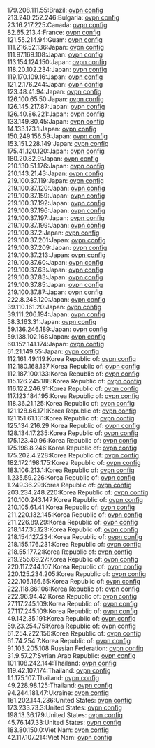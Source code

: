 179.208.111.55:Brazil: [ovpn config](vpn/179_208_111_55.ovpn)  
213.240.252.246:Bulgaria: [ovpn config](vpn/213_240_252_246.ovpn)  
23.16.217.225:Canada: [ovpn config](vpn/23_16_217_225.ovpn)  
82.65.213.4:France: [ovpn config](vpn/82_65_213_4.ovpn)  
121.55.214.94:Guam: [ovpn config](vpn/121_55_214_94.ovpn)  
111.216.52.136:Japan: [ovpn config](vpn/111_216_52_136.ovpn)  
111.97.169.108:Japan: [ovpn config](vpn/111_97_169_108.ovpn)  
113.154.124.150:Japan: [ovpn config](vpn/113_154_124_150.ovpn)  
118.20.102.234:Japan: [ovpn config](vpn/118_20_102_234.ovpn)  
119.170.109.16:Japan: [ovpn config](vpn/119_170_109_16.ovpn)  
121.2.176.244:Japan: [ovpn config](vpn/121_2_176_244.ovpn)  
123.48.41.94:Japan: [ovpn config](vpn/123_48_41_94.ovpn)  
126.100.65.50:Japan: [ovpn config](vpn/126_100_65_50.ovpn)  
126.145.217.87:Japan: [ovpn config](vpn/126_145_217_87.ovpn)  
126.40.86.221:Japan: [ovpn config](vpn/126_40_86_221.ovpn)  
133.149.80.45:Japan: [ovpn config](vpn/133_149_80_45.ovpn)  
14.133.173.1:Japan: [ovpn config](vpn/14_133_173_1.ovpn)  
150.249.156.59:Japan: [ovpn config](vpn/150_249_156_59.ovpn)  
153.151.228.149:Japan: [ovpn config](vpn/153_151_228_149.ovpn)  
175.41.120.120:Japan: [ovpn config](vpn/175_41_120_120.ovpn)  
180.20.82.9:Japan: [ovpn config](vpn/180_20_82_9.ovpn)  
210.130.51.176:Japan: [ovpn config](vpn/210_130_51_176.ovpn)  
210.143.21.43:Japan: [ovpn config](vpn/210_143_21_43.ovpn)  
219.100.37.119:Japan: [ovpn config](vpn/219_100_37_119.ovpn)  
219.100.37.120:Japan: [ovpn config](vpn/219_100_37_120.ovpn)  
219.100.37.159:Japan: [ovpn config](vpn/219_100_37_159.ovpn)  
219.100.37.192:Japan: [ovpn config](vpn/219_100_37_192.ovpn)  
219.100.37.196:Japan: [ovpn config](vpn/219_100_37_196.ovpn)  
219.100.37.197:Japan: [ovpn config](vpn/219_100_37_197.ovpn)  
219.100.37.199:Japan: [ovpn config](vpn/219_100_37_199.ovpn)  
219.100.37.2:Japan: [ovpn config](vpn/219_100_37_2.ovpn)  
219.100.37.201:Japan: [ovpn config](vpn/219_100_37_201.ovpn)  
219.100.37.209:Japan: [ovpn config](vpn/219_100_37_209.ovpn)  
219.100.37.213:Japan: [ovpn config](vpn/219_100_37_213.ovpn)  
219.100.37.60:Japan: [ovpn config](vpn/219_100_37_60.ovpn)  
219.100.37.63:Japan: [ovpn config](vpn/219_100_37_63.ovpn)  
219.100.37.83:Japan: [ovpn config](vpn/219_100_37_83.ovpn)  
219.100.37.85:Japan: [ovpn config](vpn/219_100_37_85.ovpn)  
219.100.37.87:Japan: [ovpn config](vpn/219_100_37_87.ovpn)  
222.8.248.120:Japan: [ovpn config](vpn/222_8_248_120.ovpn)  
39.110.161.20:Japan: [ovpn config](vpn/39_110_161_20.ovpn)  
39.111.206.194:Japan: [ovpn config](vpn/39_111_206_194.ovpn)  
58.3.163.31:Japan: [ovpn config](vpn/58_3_163_31.ovpn)  
59.136.246.189:Japan: [ovpn config](vpn/59_136_246_189.ovpn)  
59.138.102.168:Japan: [ovpn config](vpn/59_138_102_168.ovpn)  
60.152.141.174:Japan: [ovpn config](vpn/60_152_141_174.ovpn)  
61.21.149.55:Japan: [ovpn config](vpn/61_21_149_55.ovpn)  
112.161.49.119:Korea Republic of: [ovpn config](vpn/112_161_49_119.ovpn)  
112.180.168.137:Korea Republic of: [ovpn config](vpn/112_180_168_137.ovpn)  
112.187.100.133:Korea Republic of: [ovpn config](vpn/112_187_100_133.ovpn)  
115.126.245.188:Korea Republic of: [ovpn config](vpn/115_126_245_188.ovpn)  
116.122.246.91:Korea Republic of: [ovpn config](vpn/116_122_246_91.ovpn)  
117.123.184.195:Korea Republic of: [ovpn config](vpn/117_123_184_195.ovpn)  
118.36.21.125:Korea Republic of: [ovpn config](vpn/118_36_21_125.ovpn)  
121.128.66.171:Korea Republic of: [ovpn config](vpn/121_128_66_171.ovpn)  
121.151.61.131:Korea Republic of: [ovpn config](vpn/121_151_61_131.ovpn)  
125.134.216.29:Korea Republic of: [ovpn config](vpn/125_134_216_29.ovpn)  
128.134.17.235:Korea Republic of: [ovpn config](vpn/128_134_17_235.ovpn)  
175.123.40.96:Korea Republic of: [ovpn config](vpn/175_123_40_96.ovpn)  
175.198.8.246:Korea Republic of: [ovpn config](vpn/175_198_8_246.ovpn)  
175.202.4.228:Korea Republic of: [ovpn config](vpn/175_202_4_228.ovpn)  
182.172.198.175:Korea Republic of: [ovpn config](vpn/182_172_198_175.ovpn)  
183.106.213.1:Korea Republic of: [ovpn config](vpn/183_106_213_1.ovpn)  
1.235.59.226:Korea Republic of: [ovpn config](vpn/1_235_59_226.ovpn)  
1.249.36.29:Korea Republic of: [ovpn config](vpn/1_249_36_29.ovpn)  
203.234.248.220:Korea Republic of: [ovpn config](vpn/203_234_248_220.ovpn)  
210.100.243.147:Korea Republic of: [ovpn config](vpn/210_100_243_147.ovpn)  
210.105.61.41:Korea Republic of: [ovpn config](vpn/210_105_61_41.ovpn)  
211.220.132.145:Korea Republic of: [ovpn config](vpn/211_220_132_145.ovpn)  
211.226.89.29:Korea Republic of: [ovpn config](vpn/211_226_89_29.ovpn)  
218.147.35.123:Korea Republic of: [ovpn config](vpn/218_147_35_123.ovpn)  
218.154.127.234:Korea Republic of: [ovpn config](vpn/218_154_127_234.ovpn)  
218.155.176.231:Korea Republic of: [ovpn config](vpn/218_155_176_231.ovpn)  
218.55.177.2:Korea Republic of: [ovpn config](vpn/218_55_177_2.ovpn)  
219.255.69.27:Korea Republic of: [ovpn config](vpn/219_255_69_27.ovpn)  
220.117.244.107:Korea Republic of: [ovpn config](vpn/220_117_244_107.ovpn)  
220.125.234.205:Korea Republic of: [ovpn config](vpn/220_125_234_205.ovpn)  
222.105.166.65:Korea Republic of: [ovpn config](vpn/222_105_166_65.ovpn)  
222.118.86.106:Korea Republic of: [ovpn config](vpn/222_118_86_106.ovpn)  
222.96.94.42:Korea Republic of: [ovpn config](vpn/222_96_94_42.ovpn)  
27.117.245.109:Korea Republic of: [ovpn config](vpn/27_117_245_109.ovpn)  
27.117.245.109:Korea Republic of: [ovpn config](vpn/27_117_245_109.ovpn)  
49.142.35.191:Korea Republic of: [ovpn config](vpn/49_142_35_191.ovpn)  
59.23.254.75:Korea Republic of: [ovpn config](vpn/59_23_254_75.ovpn)  
61.254.222.156:Korea Republic of: [ovpn config](vpn/61_254_222_156.ovpn)  
61.74.254.7:Korea Republic of: [ovpn config](vpn/61_74_254_7.ovpn)  
91.103.205.108:Russian Federation: [ovpn config](vpn/91_103_205_108.ovpn)  
31.9.57.27:Syrian Arab Republic: [ovpn config](vpn/31_9_57_27.ovpn)  
101.108.242.144:Thailand: [ovpn config](vpn/101_108_242_144.ovpn)  
119.42.107.174:Thailand: [ovpn config](vpn/119_42_107_174.ovpn)  
1.1.175.107:Thailand: [ovpn config](vpn/1_1_175_107.ovpn)  
49.228.98.125:Thailand: [ovpn config](vpn/49_228_98_125.ovpn)  
94.244.181.47:Ukraine: [ovpn config](vpn/94_244_181_47.ovpn)  
161.202.144.236:United States: [ovpn config](vpn/161_202_144_236.ovpn)  
173.233.73.3:United States: [ovpn config](vpn/173_233_73_3.ovpn)  
198.13.36.179:United States: [ovpn config](vpn/198_13_36_179.ovpn)  
45.76.147.33:United States: [ovpn config](vpn/45_76_147_33.ovpn)  
183.80.150.0:Viet Nam: [ovpn config](vpn/183_80_150_0.ovpn)  
42.117.107.214:Viet Nam: [ovpn config](vpn/42_117_107_214.ovpn)  
